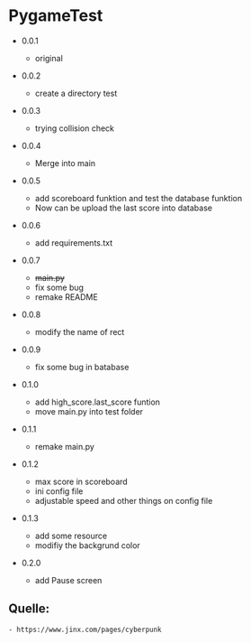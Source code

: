# PygameTest
* 0.0.1
    - original
* 0.0.2
    - create a directory test
* 0.0.3
    - trying collision check
* 0.0.4
    - Merge into main
* 0.0.5
    - add scoreboard funktion and test the database funktion
    - Now can be upload the last score into database
* 0.0.6
    - add requirements.txt
* 0.0.7
    - ~~main.py~~
    - fix some bug
    - remake README
* 0.0.8
    - modify the name of rect
* 0.0.9
    - fix some bug in batabase
* 0.1.0
    - add high_score.last_score funtion
    - move main.py into test folder
* 0.1.1
    - remake main.py
* 0.1.2
    - max score in scoreboard
    - ini config file
    - adjustable speed and other things on config file
* 0.1.3
    - add some resource
    - modifiy the backgrund color
    
* 0.2.0
    - add Pause screen

## Quelle:
    - https://www.jinx.com/pages/cyberpunk
